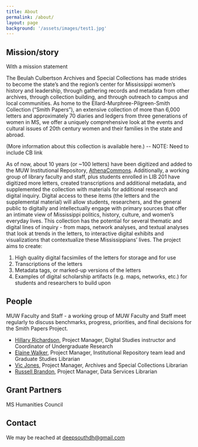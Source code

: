 ```yaml
---
title: About
permalink: /about/
layout: page
background: '/assets/images/test1.jpg'
---
```

## Mission/story
With a mission statement 


The Beulah Culbertson Archives and Special Collections has made strides to become the state’s and the region’s center for Mississippi women’s history and leadership, through gathering records and metadata from other archives, through collection building, and through outreach to campus and local communities. As home to the Ellard-Murphree-Pilgreen-Smith Collection (“Smith Papers”), an extensive collection of more than 6,000 letters and approximately 70 diaries and ledgers from three generations of women in MS, we offer a uniquely comprehensive look at the events and cultural issues of 20th century women and their families in the state and abroad. 

(More information about this collection is available here.) -- NOTE: Need to include CB link

As of now, about 10 years (or ~100 letters) have been digitized and added to the MUW Institutional Repository, [AthenaCommons](https://athenacommons.muw.edu/smithpapers/). Additionally, a working group of library faculty and staff, plus students enrolled in LIB 201 have digitized more letters, created transcriptions and additional metadata, and supplemented the collection with materials for additional research and digital inquiry. Digital access to these items (the letters and the supplemental material) will allow students, researchers, and the general public to digitally and intellectually engage with primary sources that offer an intimate view of Mississippi politics, history, culture, and women’s everyday lives. This collection has the potential for several thematic and digital lines of inquiry - from maps, network analyses, and textual analyses that look at trends in the letters, to interactive digital exhibits and visualizations that contextualize these Mississippians’ lives. The project aims to create:

1. High quality digital facsimiles of the letters for storage and for use
2. Transcriptions of the letters
3. Metadata tags, or marked-up versions of the letters
4. Examples of digital scholarship artifacts (e.g. maps, networks, etc.) for students and researchers to build upon 

## People
MUW Faculty and Staff - a working group of MUW Faculty and Staff meet regularly to discuss benchmarks, progress, priorities, and final decisions for the Smith Papers Project.
- [Hillary Richardson](https://www.muw.edu/library/about/directory/174-hillary-richardson), Project Manager, Digital Studies instructor and Coordinator of Undergraduate Research
- [Elaine Walker](https://www.muw.edu/library/about/directory/346-elaine-walker), Project Manager, Institutional Repository team lead and Graduate Studies Librarian
- [Vic Jones](https://www.muw.edu/library/about/directory/406-victoria-jones), Project Manager, Archives and Special Collections Librarian
- [Russell Brandon](https://www.muw.edu/library/about/directory/384-russell-brandon), Project Manager, Data Services Librarian

## Grant Partners

MS Humanities Council 

## Contact
We may be reached at deepsouthdh@gmail.com